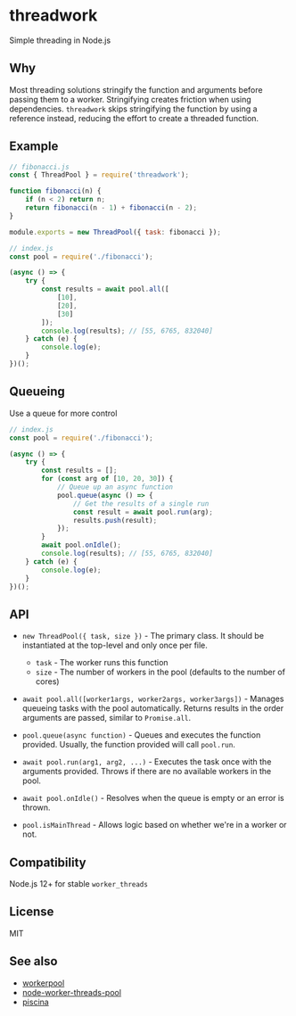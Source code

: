 # threadwork
Simple threading in Node.js

## Why
Most threading solutions stringify the function and arguments before passing them to a worker. Stringifying creates friction when using dependencies. `threadwork` skips stringifying the function by using a reference instead, reducing the effort to create a threaded function.

## Example

```js
// fibonacci.js
const { ThreadPool } = require('threadwork');

function fibonacci(n) {
	if (n < 2) return n;
	return fibonacci(n - 1) + fibonacci(n - 2);
}

module.exports = new ThreadPool({ task: fibonacci });
```

```js
// index.js
const pool = require('./fibonacci');

(async () => {
	try {
		const results = await pool.all([
			[10],
			[20],
			[30]
		]);
		console.log(results); // [55, 6765, 832040]
	} catch (e) {
		console.log(e);
	}
})();
```

## Queueing

Use a queue for more control

```js
// index.js
const pool = require('./fibonacci');

(async () => {
	try {
		const results = [];
		for (const arg of [10, 20, 30]) {
			// Queue up an async function
			pool.queue(async () => {
				// Get the results of a single run
				const result = await pool.run(arg);
				results.push(result);
			});
		}
		await pool.onIdle();
		console.log(results); // [55, 6765, 832040]
	} catch (e) {
		console.log(e);
	}
})();
```

## API

* `new ThreadPool({ task, size })` - The primary class. It should be instantiated at the top-level and only once per file.
	- `task` - The worker runs this function 
	- `size` - The number of workers in the pool (defaults to the number of cores)

* `await pool.all([worker1args, worker2args, worker3args])` - Manages queueing tasks with the pool automatically. Returns results in the order arguments are passed, similar to `Promise.all`.

* `pool.queue(async function)` - Queues and executes the function provided. Usually, the function provided will call `pool.run`.

* `await pool.run(arg1, arg2, ...)` - Executes the task once with the arguments provided. Throws if there are no available workers in the pool.

* `await pool.onIdle()` - Resolves when the queue is empty or an error is thrown.

* `pool.isMainThread` - Allows logic based on whether we're in a worker or not.

## Compatibility
Node.js 12+ for stable `worker_threads`

## License
MIT

## See also
* [workerpool](https://github.com/josdejong/workerpool)
* [node-worker-threads-pool](https://github.com/SUCHMOKUO/node-worker-threads-pool)
* [piscina](https://github.com/piscinajs/piscina)

